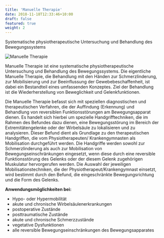 ```yaml
---
title: 'Manuelle Therapie'
date: 2018-11-18T12:33:46+10:00
draft: false
featured: true
weight: 2
---
```


Systematische physiotherapeutische Untersuchung und Behandlung des Bewegungssystems

![Manuelle Therapie](/images/headers/test/thomas-ricklin-thiry-manuelle-therapie.JPG)

Manuelle Therapie ist eine systematische physiotherapeutische Untersuchung und Behandlung des Bewegungssystems. Die eigentliche Manuelle Therapie, die Behandlung mit den Händen zur Schmerzlinderung, zur Mobilisierung und zur Beeinflussung der Gewebebeschaffenheit, ist dabei ein Bestandteil eines umfassenden Konzeptes. Ziel der Behandlung ist die Wiederherstellung von Beweglichkeit und Gelenkfunktionen.

Die Manuelle Therapie befasst sich mit speziellen diagnostischen und therapeutischen Verfahren, die der Auffindung (Erkennung) und Behandlung von reversiblen Funktionsstörungen am Bewegungsapparat dienen. Es handelt sich hierbei um spezielle Handgrifftechniken, die im Rahmen des Befundes dazu dienen, eine Bewegungsstörung im Bereich der Extremitätengelenke oder der Wirbelsäule zu lokalisieren und zu analysieren. Dieser Befund dient als Grundlage zu den therapeutischen Handgriffen, die vom Physiotherapeuten/ Krankengymnasten als Mobilisation durchgeführt werden. Die Handgriffe werden sowohl zur Schmerzlinderung als auch zur Mobilisation von Bewegungseinschränkungen eingesetzt, wenn diese durch eine reversible Funktionsstörung des Gelenks oder der diesem Gelenk zugehörigen Muskulatur hervorgerufen werden. Die Auswahl der jeweiligen Mobilisationstechniken, die der Physiotherapeut/Krankengymnast einsetzt, wird bestimmt durch den Befund, die eingeschränkte Bewegungsrichtung und die Form des Gelenks.

**Anwendungsmöglichkeiten bei:**

- Hypo- oder Hypermobilität
- akute und chronische Wirbelsäulenerkrankungen
- postoperative Zustände
- posttraumatische Zustände
- akute und chronische Schmerzzustände
- vegetative Dysfunktionen
- alle reversible Bewegungseinschränkungen des Bewegungsapparates
